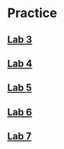 # Practice

## [Lab 3](https://github.com/dungureanu-endava/pao/blob/main/Practice/Lab%2003.md)

## [Lab 4](https://github.com/dungureanu-endava/pao/blob/main/Practice/Lab%2004.md)

## [Lab 5](https://github.com/dungureanu-endava/pao/blob/main/Practice/Lab%2005.md)

## [Lab 6](https://github.com/dungureanu-endava/pao/blob/main/Practice/Lab%2006.md)

## [Lab 7](https://github.com/dungureanu-endava/pao/blob/main/Practice/Lab%2007.md)
